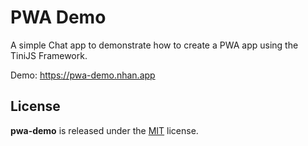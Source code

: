 # PWA Demo 

A simple Chat app to demonstrate how to create a PWA app using the TiniJS Framework.

Demo: https://pwa-demo.nhan.app

## License

**pwa-demo** is released under the [MIT](https://github.com/lamnhan/pwa-demo/blob/master/LICENSE) license.
